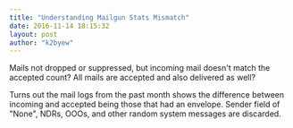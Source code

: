 ```yaml
---
title: "Understanding Mailgun Stats Mismatch"
date: 2016-11-14 18:15:32
layout: post
author: "k2byew"
---
```

Mails not dropped or suppressed, but incoming mail doesn't match the accepted count? All mails are accepted and also delivered as well?

Turns out the mail logs from the past month shows the difference between incoming and accepted being those that had an envelope. Sender field of "None", NDRs, OOOs, and other random system messages are discarded.
